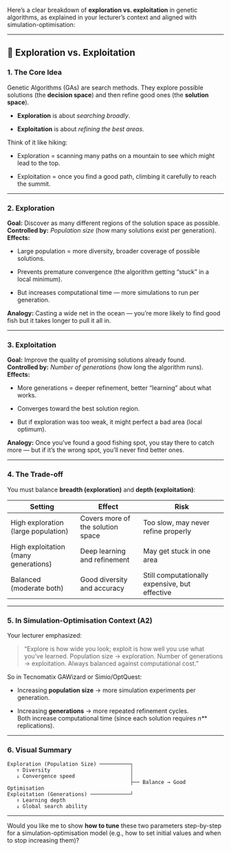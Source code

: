 Here’s a clear breakdown of **exploration vs. exploitation** in genetic algorithms, as explained in your lecturer’s context and aligned with simulation-optimisation:

---

## 🧭 Exploration vs. Exploitation

### 1. The Core Idea

Genetic Algorithms (GAs) are search methods. They explore possible solutions (the **decision space**) and then refine good ones (the **solution space**).

- **Exploration** is about _searching broadly_.
    
- **Exploitation** is about _refining the best areas_.
    

Think of it like hiking:

- Exploration = scanning many paths on a mountain to see which might lead to the top.
    
- Exploitation = once you find a good path, climbing it carefully to reach the summit.
    

---

### 2. Exploration

**Goal:** Discover as many different regions of the solution space as possible.  
**Controlled by:** _Population size_ (how many solutions exist per generation).  
**Effects:**

- Large population = more diversity, broader coverage of possible solutions.
    
- Prevents premature convergence (the algorithm getting “stuck” in a local minimum).
    
- But increases computational time — more simulations to run per generation.
    

**Analogy:** Casting a wide net in the ocean — you’re more likely to find good fish but it takes longer to pull it all in.

---

### 3. Exploitation

**Goal:** Improve the quality of promising solutions already found.  
**Controlled by:** _Number of generations_ (how long the algorithm runs).  
**Effects:**

- More generations = deeper refinement, better “learning” about what works.
    
- Converges toward the best solution region.
    
- But if exploration was too weak, it might perfect a bad area (local optimum).
    

**Analogy:** Once you’ve found a good fishing spot, you stay there to catch more — but if it’s the wrong spot, you’ll never find better ones.

---

### 4. The Trade-off

You must balance **breadth (exploration)** and **depth (exploitation)**:

|Setting|Effect|Risk|
|---|---|---|
|High exploration (large population)|Covers more of the solution space|Too slow, may never refine properly|
|High exploitation (many generations)|Deep learning and refinement|May get stuck in one area|
|Balanced (moderate both)|Good diversity and accuracy|Still computationally expensive, but effective|

---

### 5. In Simulation-Optimisation Context (A2)

Your lecturer emphasized:

> “Explore is how wide you look; exploit is how well you use what you’ve learned. Population size → exploration. Number of generations → exploitation. Always balanced against computational cost.”

So in Tecnomatix GAWizard or Simio/OptQuest:

- Increasing **population size** → more simulation experiments per generation.
    
- Increasing **generations** → more repeated refinement cycles.  
    Both increase computational time (since each solution requires _n*_* replications).
    

---

### 6. Visual Summary

```
Exploration (Population Size) ──────────┐
   ↑ Diversity                          │
   ↓ Convergence speed                  │
                                        ├── Balance → Good Optimisation
Exploitation (Generations) ─────────────┘
   ↑ Learning depth
   ↓ Global search ability
```

---

Would you like me to show **how to tune** these two parameters step-by-step for a simulation-optimisation model (e.g., how to set initial values and when to stop increasing them)?